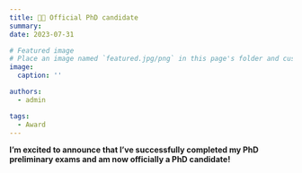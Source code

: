```yaml
---
title: 👏🏼 Official PhD candidate
summary: 
date: 2023-07-31

# Featured image
# Place an image named `featured.jpg/png` in this page's folder and customize its options here.
image:
  caption: ''

authors:
  - admin

tags:
  - Award
---
```


**I’m excited to announce that I’ve successfully completed my PhD preliminary exams and am now officially a PhD candidate!**